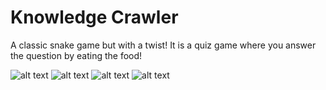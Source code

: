 
# Knowledge Crawler

A classic snake game but with a twist! It is a quiz game where you answer the question by eating the food!

![alt text](https://i.imgur.com/C6wyGsI.png)
![alt text](https://i.imgur.com/gU5eP6z.png)
![alt text](https://i.imgur.com/2VcvD7Z.png)
![alt text](https://i.imgur.com/i4fmlgx.png)
